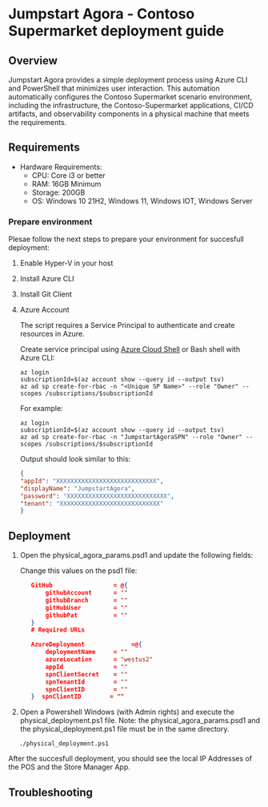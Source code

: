 # Jumpstart Agora - Contoso Supermarket deployment guide

## Overview

Jumpstart Agora provides a simple deployment process using Azure CLI and PowerShell that minimizes user interaction. This automation automatically configures the Contoso Supermarket scenario environment, including the infrastructure, the Contoso-Supermarket applications, CI/CD artifacts, and observability components in a physical machine that meets the requirements.

## Requirements

- Hardware Requirements:
  - CPU: Core i3 or better
  - RAM: 16GB Minimum
  - Storage: 200GB
  - OS: Windows 10 21H2, Windows 11, Windows IOT, Windows Server
  
### Prepare environment

Plesae follow the next steps to prepare your environment for succesfull deployment:

1. Enable Hyper-V in your host
2. Install Azure CLI
3. Install Git Client
4. Azure Account 

    The script requires a Service Principal to authenticate and create resources in Azure.

    Create service principal using [Azure Cloud Shell](https://shell.azure.com/) or Bash shell with Azure CLI:

    ```shell
    az login
    subscriptionId=$(az account show --query id --output tsv)
    az ad sp create-for-rbac -n "<Unique SP Name>" --role "Owner" --scopes /subscriptions/$subscriptionId
    ```

    For example:

    ```shell
    az login
    subscriptionId=$(az account show --query id --output tsv)
    az ad sp create-for-rbac -n "JumpstartAgoraSPN" --role "Owner" --scopes /subscriptions/$subscriptionId
    ```

    Output should look similar to this:

    ```json
    {
    "appId": "XXXXXXXXXXXXXXXXXXXXXXXXXXXX",
    "displayName": "JumpstartAgora",
    "password": "XXXXXXXXXXXXXXXXXXXXXXXXXXXX",
    "tenant": "XXXXXXXXXXXXXXXXXXXXXXXXXXXX"
    }
    ```


## Deployment

1. Open the physical_agora_params.psd1 and update the following fields:

    Change this values on the psd1 file:

     ```json
        GitHub                 = @{
            githubAccount      = ""
            githubBranch       = ""
            gitHubUser         = ""
            githubPat          = ""
        }
        # Required URLs

        AzureDeployment             =@{
            deploymentName     = ""
            azureLocation      = "westus2"
            appId              = ""
            spnClientSecret    = ""
            spnTenantId        = ""
            spnClientID        = ""
        }  spnClientID        = ""
    ```

2. Open a Powershell Windows (with Admin rights) and execute the physical_deployment.ps1 file. Note: the physical_agora_params.psd1 and the physical_deployment.ps1 file must be in the same directory.

 ```shell
    ./physical_deployment.ps1
```

After the succesfull deployment, you should see the local IP Addresses of the POS and the Store Manager App.

## Troubleshooting